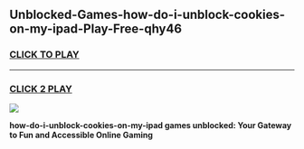 
## Unblocked-Games-how-do-i-unblock-cookies-on-my-ipad-Play-Free-qhy46
<h3>
<a href="https://premium76.site?title=how-do-i-unblock-cookies-on-my-ipad&ref=10A">CLICK TO PLAY</a></h3>
<hr>

<h3>
<a href="https://premium76.site?title=how-do-i-unblock-cookies-on-my-ipad&ref=10A">CLICK 2 PLAY</a>
  
</h3>

<a href="https://premium76.site?title=how-do-i-unblock-cookies-on-my-ipad&ref=10A"><img src="https://clearcache.store/games.png"></a>


**how-do-i-unblock-cookies-on-my-ipad games unblocked: Your Gateway to Fun and Accessible Online Gaming**

